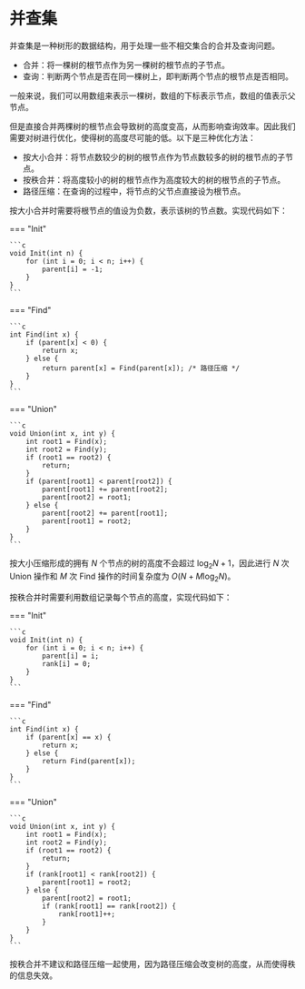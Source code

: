 # 并查集

并查集是一种树形的数据结构，用于处理一些不相交集合的合并及查询问题。

- 合并：将一棵树的根节点作为另一棵树的根节点的子节点。
- 查询：判断两个节点是否在同一棵树上，即判断两个节点的根节点是否相同。

一般来说，我们可以用数组来表示一棵树，数组的下标表示节点，数组的值表示父节点。

但是直接合并两棵树的根节点会导致树的高度变高，从而影响查询效率。因此我们需要对树进行优化，使得树的高度尽可能的低。以下是三种优化方法：

- 按大小合并：将节点数较少的树的根节点作为节点数较多的树的根节点的子节点。
- 按秩合并：将高度较小的树的根节点作为高度较大的树的根节点的子节点。
- 路径压缩：在查询的过程中，将节点的父节点直接设为根节点。

按大小合并时需要将根节点的值设为负数，表示该树的节点数。实现代码如下：

=== "Init"

    ```c
    void Init(int n) {
        for (int i = 0; i < n; i++) {
            parent[i] = -1;
        }
    }
    ```

=== "Find"

    ```c
    int Find(int x) {
        if (parent[x] < 0) {
            return x;
        } else {
            return parent[x] = Find(parent[x]); /* 路径压缩 */
        }
    }
    ```

=== "Union"

    ```c
    void Union(int x, int y) {
        int root1 = Find(x);
        int root2 = Find(y);
        if (root1 == root2) {
            return;
        }
        if (parent[root1] < parent[root2]) {
            parent[root1] += parent[root2];
            parent[root2] = root1;
        } else {
            parent[root2] += parent[root1];
            parent[root1] = root2;
        }
    }
    ```

按大小压缩形成的拥有 $N$ 个节点的树的高度不会超过 $\log_2 N + 1$，因此进行 $N$ 次 Union 操作和 $M$ 次 Find 操作的时间复杂度为 $O(N + M\log_2 N)$。

按秩合并时需要利用数组记录每个节点的高度，实现代码如下：

=== "Init"

    ```c
    void Init(int n) {
        for (int i = 0; i < n; i++) {
            parent[i] = i;
            rank[i] = 0;
        }
    }
    ```

=== "Find"

    ```c
    int Find(int x) {
        if (parent[x] == x) {
            return x;
        } else {
            return Find(parent[x]);
        }
    }
    ```

=== "Union"

    ```c
    void Union(int x, int y) {
        int root1 = Find(x);
        int root2 = Find(y);
        if (root1 == root2) {
            return;
        }
        if (rank[root1] < rank[root2]) {
            parent[root1] = root2;
        } else {
            parent[root2] = root1;
            if (rank[root1] == rank[root2]) {
                rank[root1]++;
            }
        }
    }
    ```

按秩合并不建议和路径压缩一起使用，因为路径压缩会改变树的高度，从而使得秩的信息失效。
